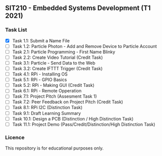 ## SIT210 - Embedded Systems Development (T1 2021) 
<img alt="" align="right" src="https://img.shields.io/badge/Platform-Raspberry%20Pi-success?style=flat&logo=Raspberry%20Pi&logoColor=white&color=A22846" />  <img alt="" align="right" src="https://img.shields.io/badge/Platform-Particle%20Argon-success?style=flat&logo=Espressif&logoColor=white&color=E7352C" />  

### Task List
  - [x] Task 1.1: Submit a Name File 
  - [ ] Task 1.2: Particle Photon - Add and Remove Device to Particle Account
  - [ ] Task 2.1: Particle Programming - First Name Blinky
  - [ ] Task 2.2: Create Video Tutorial (Credit Task)
  - [ ] Task 3.1: Particle - Send Data to the Web
  - [ ] Task 3.2: Create IFTTT Trigger (Credit Task)
  - [ ] Task 4.1: RPi - Installing OS 
  - [ ] Task 5.1: RPi - GPIO Basics
  - [ ] Task 5.2: RPi - Making GUI (Credit Task)
  - [ ] Task 6.1: RPi - Remote Opperation
  - [ ] Task 7.1: Project Pitch (Assesment Task 1)
  - [ ] Task 7.2: Peer Feedback on Project Pitch (Credit Task)
  - [ ] Task 8.1: RPi I2C (Distinction Task) 
  - [ ] Task 9.1: Draft Learning Summary
  - [ ] Task 10.1: Design a PCB (Distinction / High Distinction Task)
  - [ ] Task 11.1: Project Demo (Pass/Credit/Distinction/High Distinction Task)
  
### Licence

This repository is for educational purposes only. 
